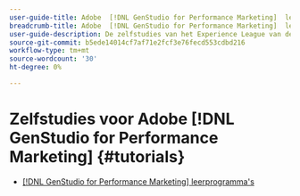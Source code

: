 ```yaml
---
user-guide-title: Adobe  [!DNL GenStudio for Performance Marketing]  leerprogramma's
breadcrumb-title: Adobe  [!DNL GenStudio for Performance Marketing]  leerprogramma's
user-guide-description: De zelfstudies van het Experience League van de mening op Adobe  [!DNL GenStudio for Performance Marketing], een oplossing van begin tot eind om uw ketting van de inhoudslevering met generatieve AI en intelligente automatisering te versnellen en te vereenvoudigen.
source-git-commit: b5ede14014cf7af71e2fcf3e76fecd553cdbd216
workflow-type: tm+mt
source-wordcount: '30'
ht-degree: 0%

---
```



# Zelfstudies voor Adobe [!DNL GenStudio for Performance Marketing] {#tutorials}

+ [[!DNL GenStudio for Performance Marketing]  leerprogramma&#39;s ](introduction.md)

